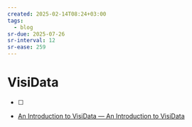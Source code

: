 ```yaml
---
created: 2025-02-14T08:24+03:00
tags:
  - blog
sr-due: 2025-07-26
sr-interval: 12
sr-ease: 259
---
```


# VisiData

- [ ]

- [An Introduction to VisiData — An Introduction to VisiData](https://jsvine.github.io/intro-to-visidata/)
